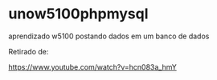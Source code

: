 # unow5100phpmysql
aprendizado w5100 postando dados em um banco de dados


Retirado de:

https://www.youtube.com/watch?v=hcn083a_hmY


